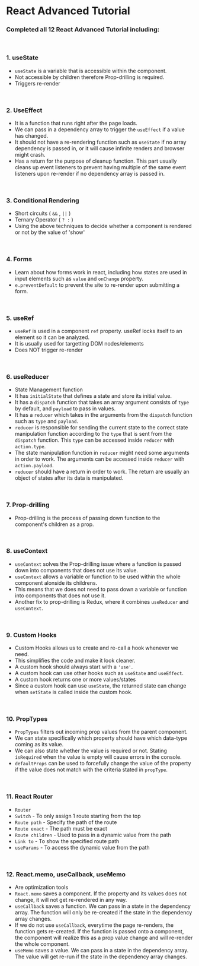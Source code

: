 # React Advanced Tutorial

### Completed all 12 React Advanced Tutorial including:

<br />

### 1. useState
  * `useState` is a variable that is accessible within the component.
  * Not accessible by children therefore Prop-drilling is required.
  * Triggers re-render

<br />

### 2. UseEffect
  * It is a function that runs right after the page loads.
  * We can pass in a dependency array to trigger the `useEffect` if a value has changed.
  * It should not have a re-rendering function such as `useState` if no array dependency is passed in, or it will cause infinite renders and browser might crash.
  * Has a return for the purpose of cleanup function. This part usually cleans up event listeners to prevent having multiple of the same event listeners upon re-render if no dependency array is passed in.

<br />

### 3. Conditional Rendering
  * Short circuits ( `&&` , `||` )
  * Ternary Operator ( `? :` )
  * Using the above techniques to decide whether a component is rendered or not by the value of 'show'

<br />

### 4. Forms
  * Learn about how forms work in react, including how states are used in input elements such as `value` and `onChange` property.
  * `e.preventDefault` to prevent the site to re-render upon submitting a form.

<br />

### 5. useRef
  * `useRef` is used in a component `ref` property. useRef locks itself to an element so it can be analyzed.
  * It is usually used for targetting DOM nodes/elements
  * Does NOT trigger re-render

<br />

### 6. useReducer
  * State Management function
  * It has `initialState` that defines a state and store its initial value.
  * It has a `dispatch` function that takes an array argument consists of `type` by default, and `payload` to pass in values.
  * It has a `reducer` which takes in the arguments from the `dispatch` function such as `type` and `payload`.
  * `reducer` is responsible for sending the current state to the correct state manipulation function according to the `type` that is sent from the `dispatch` function. This `type` can be accessed inside `reducer` with `action.type`.
  * The state manipulation function in `reducer` might need some arguments in order to work. The arguments can be accessed inside `reducer` with `action.payload`.
  * `reducer` should have a return in order to work. The return are usually an object of states after its data is manipulated.

<br />

### 7. Prop-drilling
  * Prop-drilling is the process of passing down function to the component's children as a prop.

<br />

### 8. useContext
  * `useContext` solves the Prop-drilling issue where a function is passed down into components that does not use its value.
  * `useContext` allows a variable or function to be used within the whole component alonside its childrens.
  * This means that we does not need to pass down a variable or function into components that does not use it.
  * Another fix to prop-drilling is Redux, where it combines `useReducer` and `useContext`.

<br />

### 9. Custom Hooks
  * Custom Hooks allows us to create and re-call a hook whenever we need.
  * This simplifies the code and make it look cleaner.
  * A custom hook should always start with a `'use'`.
  * A custom hook can use other hooks such as `useState` and `useEffect`.
  * A custom hook returns one or more values/states
  * Since a custom hook can use `useState`, the returned state can change when `setState` is called inside the custom hook.

<br />

### 10. PropTypes
  * `PropTypes` filters out incoming prop values from the parent component.
  * We can state specifically which property should have which data-type coming as its value.
  * We can also state whether the value is required or not. Stating `isRequired` when the value is empty will cause errors in the console.
  * `defaultProps` can be used to forcefully change the value of the property if the value does not match with the criteria stated in `propType`.

<br />

### 11. React Router
  * `Router`
  * `Switch` - To only assign 1 route starting from the top
  * `Route path` - Specify the path of the route
  * `Route exact` - The path must be exact
  * `Route children` - Used to pass in a dynamic value from the path
  * `Link to` - To show the specified route path
  * `useParams` - To access the dynamic value from the path

<br />

### 12. React.memo, useCallback, useMemo
  * Are optimization tools
  * `React.memo` saves a component. If the property and its values does not change, it will not get re-rendered in any way.
  * `useCallback` saves a function. We can pass in a state in the dependency array. The function will only be re-created if the state in the dependency array changes.
  * If we do not use `useCallback`, everytime the page re-renders, the function gets re-created. If the function is passed onto a component, the component will realize this as a prop value change and will re-render the whole component.
  * `useMemo` saves a value.  We can pass in a state in the dependency array. The value will get re-run if the state in the dependency array changes.
